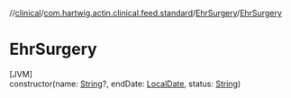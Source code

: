 //[clinical](../../../index.md)/[com.hartwig.actin.clinical.feed.standard](../index.md)/[EhrSurgery](index.md)/[EhrSurgery](-ehr-surgery.md)

# EhrSurgery

[JVM]\
constructor(name: [String](https://kotlinlang.org/api/latest/jvm/stdlib/kotlin/-string/index.html)?, endDate: [LocalDate](https://docs.oracle.com/javase/8/docs/api/java/time/LocalDate.html), status: [String](https://kotlinlang.org/api/latest/jvm/stdlib/kotlin/-string/index.html))
